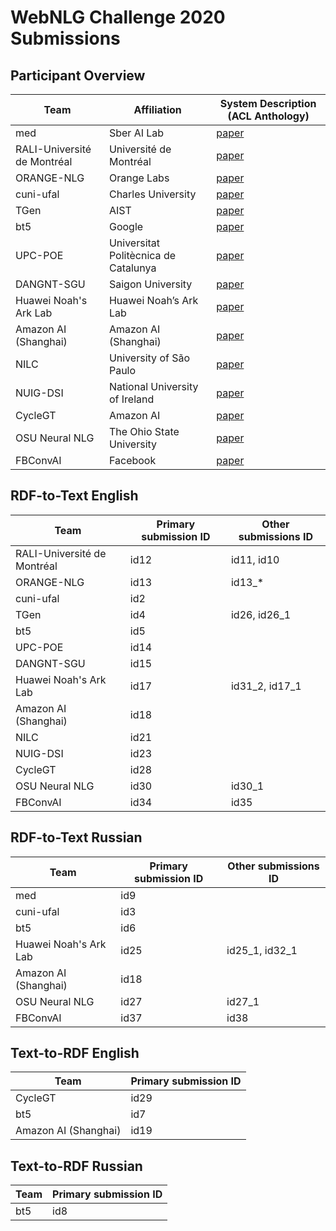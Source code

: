 # WebNLG Challenge 2020 Submissions

## Participant Overview

Team                          |        Affiliation                    |                System Description (ACL Anthology)             |
------------------------------|---------------------------------------|---------------------------------------------------------------|
med                           | Sber AI Lab                           |  [paper](https://www.aclweb.org/anthology/2020.webnlg-1.17/)  |
RALI-Université de Montréal   | Université de Montréal                |  [paper](https://www.aclweb.org/anthology/2020.webnlg-1.16/)  |
ORANGE-NLG                    | Orange Labs                           |  [paper](https://www.aclweb.org/anthology/2020.webnlg-1.9/)   |
cuni-ufal                     | Charles University                    |  [paper](https://www.aclweb.org/anthology/2020.webnlg-1.20/)  |
TGen                          | AIST                                  |  [paper](https://www.aclweb.org/anthology/2020.webnlg-1.18/)  |
bt5                           | Google                                |  [paper](https://www.aclweb.org/anthology/2020.webnlg-1.13/)  |
UPC-POE                       | Universitat Politècnica de Catalunya  |  [paper](https://www.aclweb.org/anthology/2020.webnlg-1.19/)  |
DANGNT-SGU                    | Saigon University                     |  [paper](https://www.aclweb.org/anthology/2020.webnlg-1.21/)  |
Huawei Noah's Ark Lab         | Huawei Noah’s Ark Lab                 |  [paper](https://www.aclweb.org/anthology/2020.webnlg-1.22/)  |
Amazon AI (Shanghai)          | Amazon AI (Shanghai)                  |  [paper](https://www.aclweb.org/anthology/2020.webnlg-1.10/)  |
NILC                          | University of São Paulo               |  [paper](https://www.aclweb.org/anthology/2020.webnlg-1.14/)  |
NUIG-DSI                      | National University of Ireland        |  [paper](https://www.aclweb.org/anthology/2020.webnlg-1.15/)  |
CycleGT                       | Amazon AI                             |  [paper](https://www.aclweb.org/anthology/2020.webnlg-1.8/)   |
OSU Neural NLG                | The Ohio State University             |  [paper](https://www.aclweb.org/anthology/2020.webnlg-1.12/)  |
FBConvAI                      | Facebook                              |  [paper](https://www.aclweb.org/anthology/2020.webnlg-1.11/)  |

## RDF-to-Text English

Team                          |  Primary submission ID    | Other submissions ID |
------------------------------|---------------------------|----------------------|
RALI-Université de Montréal   | id12                      |    id11, id10        |
ORANGE-NLG                    | id13                      |    id13_*            |
cuni-ufal                     | id2                       |                      |
TGen                          | id4                       |    id26, id26_1      |
bt5                           | id5                       |                      |
UPC-POE                       | id14                      |                      |
DANGNT-SGU                    | id15                      |                      |
Huawei Noah's Ark Lab         | id17                      |   id31_2, id17_1     |
Amazon AI (Shanghai)          | id18                      |                      |
NILC                          | id21                      |                      |
NUIG-DSI                      | id23                      |                      |
CycleGT                       | id28                      |                      |
OSU Neural NLG                | id30                      |     id30_1           |
FBConvAI                      | id34                      |     id35             |


## RDF-to-Text Russian

Team                          |  Primary submission ID    | Other submissions ID |
------------------------------|---------------------------|----------------------|
med                           | id9                       |                      |
cuni-ufal                     | id3                       |                      |
bt5                           | id6                       |                      |
Huawei Noah's Ark Lab         | id25                      |   id25_1, id32_1     |
Amazon AI (Shanghai)          | id18                      |                      |
OSU Neural NLG                | id27                      |       id27_1         |
FBConvAI                      | id37                      |       id38           |

## Text-to-RDF English

Team                          |  Primary submission ID    |
------------------------------|---------------------------|
CycleGT                       | id29                      |
bt5                           | id7                       |
Amazon AI (Shanghai)          | id19                      |


## Text-to-RDF Russian

Team                          |  Primary submission ID    |
------------------------------|---------------------------|
bt5                           | id8                       |

